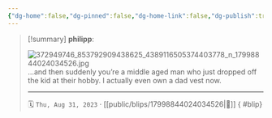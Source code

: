 ```yaml
---
{"dg-home":false,"dg-pinned":false,"dg-home-link":false,"dg-publish":true,"tags":["dgblip"],"disabled rules":["yaml-title","yaml-title-alias","file-name-heading"],"title":"philipp on instagram @ 2023-08-31","created-date":"2023-08-31T15:00:00","updated-date":"2025-05-02T17:43:08","dg-path":"blips/17998844024034526.md","permalink":"/blips/17998844024034526/","dgPassFrontmatter":true}
---
```


> [!summary] **philipp**:
>
> ![372949746_853792909438625_4389116505374403778_n_17998844024034526.jpg](/img/user/attachments/372949746_853792909438625_4389116505374403778_n_17998844024034526.jpg)
> …and then suddenly you’re a middle aged man who just dropped off the kid at their hobby. I actually even own a dad vest now.
> - - -
>
> 🗓️ `Thu, Aug 31, 2023` · [[public/blips/17998844024034526\|🔗]]
{ #blip}

